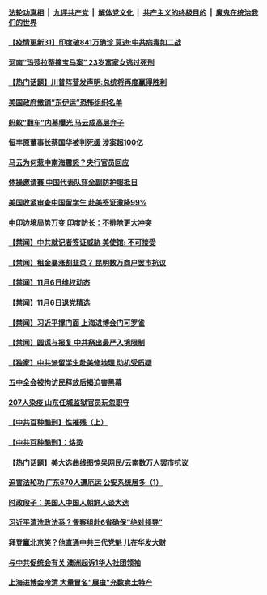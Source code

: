 

####  [法轮功真相](../../../../basic/blob/master/README.md?t=11080631) &nbsp;|&nbsp; [九评共产党](../../../../9ping.md/blob/master/README.md?t=11080631) &nbsp;|&nbsp; [解体党文化](../../../../jtdwh.md/blob/master/README.md?t=11080631)  &nbsp;|&nbsp; [共产主义的终极目的](../../../../gczydzjmd.md/blob/master/README.md?t=11080631) &nbsp;|&nbsp; [魔鬼在统治我们的世界](../../../../mgztzwmdsj.md/blob/master/README.md?t=11080631) 

#### [【疫情更新31】印度破841万确诊 莫迪:中共病毒如二战](../pages/prog204/a102966143.md?t=11080631) 

#### [河南“玛莎拉蒂撞宝马案” 23岁富家女逃过死刑](../pages/prog204/a102981371.md?t=11080631) 

#### [【热门话题】川普阵营发声明:总统将再度赢得胜利](../pages/prog204/a102981351.md?t=11080631) 

#### [美国政府撤销“东伊运”恐怖组织名单](../pages/prog204/a102981296.md?t=11080631) 

#### [蚂蚁“翻车”内幕曝光 马云成高层弃子](../pages/prog204/a102981267.md?t=11080631) 

#### [恒丰原董事长蔡国华被判死缓 涉案超100亿](../pages/prog204/a102981261.md?t=11080631) 

#### [马云为何惹中南海震怒？央行官员回应](../pages/prog204/a102981231.md?t=11080631) 

#### [体操邀请赛 中国代表队穿全副防护服抵日](../pages/prog204/a102981150.md?t=11080631) 


#### [美国收紧审查中国留学生 赴美签证激降99%](../pages/prog204/a102981128.md?t=11080631) 

#### [中印边境局势万变 印度防长：不排除更大冲突](../pages/prog204/a102981116.md?t=11080631) 

#### [【禁闻】中共就记者签证威胁 美使馆: 不可接受](../pages/prog204/a102981026.md?t=11080631) 

#### [【禁闻】租金暴涨割韭菜？ 昆明数万商户罢市抗议](../pages/prog204/a102981003.md?t=11080631) 

#### [【禁闻】11月6日维权动态](../pages/prog204/a102981000.md?t=11080631) 

#### [【禁闻】11月6日退党精选](../pages/prog204/a102980993.md?t=11080631) 

#### [【禁闻】习近平撑门面 上海进博会门可罗雀](../pages/prog204/a102980942.md?t=11080631) 

#### [【禁闻】圆谎与报复 中共祭出最严入境限制](../pages/prog204/a102980896.md?t=11080631) 

#### [【独家】中共派留学生赴美修地理  动机受质疑](../pages/prog204/a102980769.md?t=11080631) 

#### [五中全会被拘访民释放后揭迫害黑幕](../pages/prog204/a102980590.md?t=11080631) 

#### [207人染疫 山东任城监狱官员玩忽职守](../pages/prog204/a102980588.md?t=11080631) 

#### [【中共百种酷刑】性摧残（上）](../pages/prog204/a102980503.md?t=11080631) 

#### [【中共百种酷刑】：烙烫](../pages/prog204/a102980540.md?t=11080631) 

#### [【热门话题】美大选曲线图惊呆网民/云南数万人罢市抗议](../pages/prog204/a102980507.md?t=11080631) 

#### [迫害法轮功 广东670人遭厄运 公安系统居多（1）](../pages/prog204/a102980474.md?t=11080631) 

#### [时政段子：美国人中国人朝鲜人谈大选](../pages/prog204/a102980510.md?t=11080631) 


#### [习近平清洗政法系？督察组赴6省确保“绝对领导”](../pages/prog204/a102980439.md?t=11080631) 

#### [拜登赢北京笑？他直通中共三代党魁 儿在华发大财](../pages/prog204/a102980325.md?t=11080631) 

#### [与中共促统会有关 澳洲起诉1华人社团领袖](../pages/prog204/a102979677.md?t=11080631) 

#### [上海进博会冷清 大量冒名“展虫”充数卖土特产](../pages/prog204/a102980161.md?t=11080631) 

